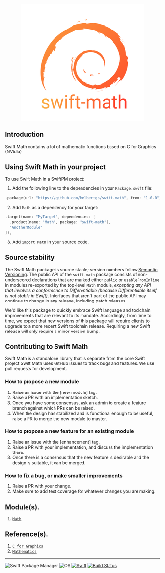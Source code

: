 <p align="center">
<img src="./.github/logo.png" alt="drawing" style="width:400px; text-align: center;"/>
</p>

## Introduction

Swift Math contains a lot of mathematic functions based on C for Graphics (NVidia)

## Using Swift Math in your project

To use Swift Math in a SwiftPM project:

1. Add the following line to the dependencies in your `Package.swift` file:

```swift
.package(url: "https://github.com/helbertgs/swift-math", from: "1.0.0"),
```

2. Add `Math` as a dependency for your target:

```swift
.target(name: "MyTarget", dependencies: [
  .product(name: "Math", package: "swift-math"),
  "AnotherModule"
]),
```

3. Add `import Math` in your source code.

## Source stability

The Swift Math package is source stable; version numbers follow [Semantic Versioning](https://semver.org).
The public API of the `swift-math` package consists of non-underscored declarations that are marked either `public` or `usableFromInline` in modules re-exported by the top-level `Math` module, *excepting any API that involves a conformance to Differentiable (because Differentiable itself is not stable in Swift)*.
Interfaces that aren't part of the public API may continue to change in any release, including patch releases. 

We'd like this package to quickly embrace Swift language and toolchain improvements that are relevant to its mandate.
Accordingly, from time to time, we expect that new versions of this package will require clients to upgrade to a more recent Swift toolchain release.
Requiring a new Swift release will only require a minor version bump.

## Contributing to Swift Math

Swift Math is a standalone library that is separate from the core Swift project
Swift Math uses GitHub issues to track bugs and features. We use pull requests for development.

### How to propose a new module

1. Raise an issue with the [new module] tag.
2. Raise a PR with an implementation sketch.
3. Once you have some consensus, ask an admin to create a feature branch against which PRs can be raised.
4. When the design has stabilized and is functional enough to be useful, raise a PR to merge the new module to master.

### How to propose a new feature for an existing module

1. Raise an issue with the [enhancement] tag.
2. Raise a PR with your implementation, and discuss the implementation there.
3. Once there is a consensus that the new feature is desirable and the design is suitable, it can be merged.

### How to fix a bug, or make smaller improvements

1. Raise a PR with your change. 
2. Make sure to add test coverage for whatever changes you are making.

## Module(s).

1. [`Math`](Sources/Math/README.md)

## Reference(s).
1. [`C for Graphics`](https://developer.download.nvidia.com/cg/index_stdlib.html)
2. [`Mathematics`](https://math.stackexchange.com/)

---

![Swift Package Manager](https://badgen.net/badge/Swift%20Package/5.5/orange) 
![OS](https://badgen.net/badge/platforms/iOS%20%7C%20macOS%20%7C%20tvOS%20%7C%20watchOS%20%7C%20Linux%20%7C%20Windows/black)
[![Swift](https://github.com/helbertgs/swift-math/actions/workflows/swift.yml/badge.svg)](https://github.com/helbertgs/swift-math/actions/workflows/swift.yml)
[![Build Status](https://app.bitrise.io/app/d44fb074346957be/status.svg?token=117HaHYOgEFESP4kn9-54A)](https://app.bitrise.io/app/d44fb074346957be)